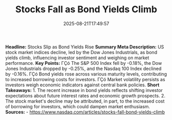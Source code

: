 ﻿---
title: "Stocks Fall as Bond Yields Climb"
date: "2025-08-21T17:49:57"
category: "Markets"
summary: ""
slug: "stocks fall as bond yields climb"
source_urls:
  - "https://www.nasdaq.com/articles/stocks-fall-bond-yields-climb"
seo:
  title: "Stocks Fall as Bond Yields Climb | Hash n Hedge"
  description: ""
  keywords: ["news", "markets", "brief"]
---
**Headline:** Stocks Slip as Bond Yields Rise  **Summary Meta Description:** US stock market indices decline, led by the Dow Jones Industrials, as bond yields climb, influencing investor sentiment and weighing on market performance.  **Key Points:**  ΓÇó The S&P 500 Index fell by -0.18%, the Dow Jones Industrials dropped by -0.25%, and the Nasdaq 100 Index declined by -0.16%. ΓÇó Bond yields rose across various maturity levels, contributing to increased borrowing costs for investors. ΓÇó Market volatility persists as investors weigh economic indicators against central bank policies.  **Short Takeaways:**  1. The recent increase in bond yields reflects shifting investor expectations about future interest rates and economic growth prospects. 2. The stock market's decline may be attributed, in part, to the increased cost of borrowing for investors, which could dampen market enthusiasm.  **Sources:**  - https://www.nasdaq.com/articles/stocks-fall-bond-yields-climb 
